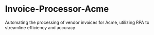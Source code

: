 # Invoice-Processor-Acme
Automating the processing of vendor invoices for Acme, utilizing RPA to streamline efficiency and accuracy
